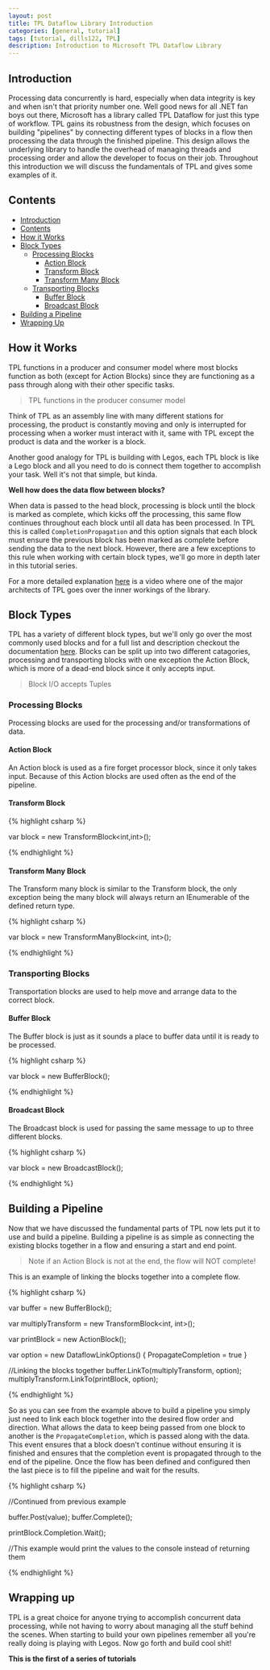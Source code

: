 ```yaml
---
layout: post
title: TPL Dataflow Library Introduction
categories: [general, tutorial]
tags: [tutorial, dills122, TPL]
description: Introduction to Microsoft TPL Dataflow Library
---
```


## Introduction

Processing data concurrently is hard, especially when data integrity is key and when isn't that priority number one. Well good news for all .NET fan boys out there, Microsoft has a library called TPL Dataflow for just this type of workflow. TPL gains its robustness from the design, which focuses on building "pipelines" by connecting different types of blocks in a flow then processing the data through the finished pipeline. This design allows the underlying library to handle the overhead of managing threads and processing order and allow the developer to focus on their job. Throughout this introduction we will discuss the fundamentals of TPL and gives some examples of it.

## Contents

- [Introduction](#introduction)
- [Contents](#contents)
- [How it Works](#how-it-works)
- [Block Types](#block-types)
  - [Processing Blocks](#processing-blocks)
    - [Action Block](#action-block)
    - [Transform Block](#transform-block)
    - [Transform Many Block](#transform-many-block)
  - [Transporting Blocks](#transporting-blocks)
    - [Buffer Block](#buffer-block)
    - [Broadcast Block](#broadcast-block)
- [Building a Pipeline](#Building-a-Pipeline)
- [Wrapping Up](#Wrapping-Up)

## How it Works

TPL functions in a producer and consumer model where most blocks function as both (except for Action Blocks) since they are functioning as a pass through along with their other specific tasks.

> TPL functions in the producer consumer model

Think of TPL as an assembly line with many different stations for processing, the product is constantly moving and only is interrupted for processing when a worker must interact with it, same with TPL except the product is data and the worker is a block.

Another good analogy for TPL is building with Legos, each TPL block is like a Lego block and all you need to do is connect them together to accomplish your task. Well it's not that simple, but kinda.

**Well how does the data flow between blocks?**

When data is passed to the head block, processing is block until the block is marked as complete, which kicks off the processing, this same flow continues throughout each block until all data has been processed. In TPL this is called `CompletionPropagation` and this option signals that each block must ensure the previous block has been marked as complete before sending the data to the next block. However, there are a few exceptions to this rule when working with certain block types, we'll go more in depth later in this tutorial series.

For a more detailed explanation [here](https://channel9.msdn.com/Shows/Going+Deep/Stephen-Toub-Inside-TPL-Dataflow) is a video where one of the major architects of TPL goes over the inner workings of the library.

## Block Types

TPL has a variety of different block types, but we'll only go over the most commonly used blocks and for a full list and description checkout the documentation [here](https://docs.microsoft.com/en-us/dotnet/standard/parallel-programming/dataflow-task-parallel-library#predefined-dataflow-block-types). Blocks can be split up into two different catagories, processing and transporting blocks with one exception the Action Block, which is more of a dead-end block since it only accepts input.

> Block I/O accepts Tuples

### Processing Blocks

Processing blocks are used for the processing and/or transformations of data. 

#### Action Block

An Action block is used as a fire forget processor block, since it only takes input. Because of this Action blocks are used often as the end of the pipeline.

#### Transform Block

{% highlight csharp %}

var block = new TransformBlock<int,int>();

{% endhighlight %}

#### Transform Many Block

The Transform many block is similar to the Transform block, the only exception being the many block will always return an IEnumerable of the defined return type.

{% highlight csharp %}

var block = new TransformManyBlock<int, int>();

{% endhighlight %}

### Transporting Blocks

Transportation blocks are used to help move and arrange data to the correct block.

#### Buffer Block

The Buffer block is just as it sounds a place to buffer data until it is ready to be processed.

{% highlight csharp %}

var block = new BufferBlock<int>();

{% endhighlight %}

#### Broadcast Block

The Broadcast block is used for passing the same message to up to three different blocks.

{% highlight csharp %}

var block = new BroadcastBlock<int>();

{% endhighlight %}


## Building a Pipeline

Now that we have discussed the fundamental parts of TPL now lets put it to use and build a pipeline. Building a pipeline is as simple as connecting the existing blocks together in a flow and ensuring a start and end point.

> Note if an Action Block is not at the end, the flow will NOT complete!


This is an example of linking the blocks together into a complete flow.

{% highlight csharp %}

var buffer = new BufferBlock<int>();

var multiplyTransform = new TransformBlock<int, int>();

var printBlock = new ActionBlock<int>();

var option = new DataflowLinkOptions() { PropagateCompletion = true }

//Linking the blocks together
buffer.LinkTo(multiplyTransform, option);
multiplyTransform.LinkTo(printBlock, option);

{% endhighlight %}

So as you can see from the example above to build a pipeline you simply just need to link each block together into the desired flow order and direction. What allows the data to keep being passed from one block to another  is the `PropagateCompletion`, which is passed along with the data. This event ensures that a block doesn't continue without ensuring it is finished and ensures that the completion event is propagated through to the end of the pipeline. Once the flow has been defined and configured then the last piece is to fill the pipeline and wait for the results. 

{% highlight csharp %}

//Continued from previous example

buffer.Post(value);
buffer.Complete();

printBlock.Completion.Wait();

//This example would print the values to the console instead of returning them

{% endhighlight %}


## Wrapping up

TPL is a great choice for anyone trying to accomplish concurrent data processing, while not having to worry about managing all the stuff behind the scenes. When starting to build your own pipelines remember all you're really doing is playing with Legos. Now go forth and build cool shit!


**This is the first of a series of tutorials**